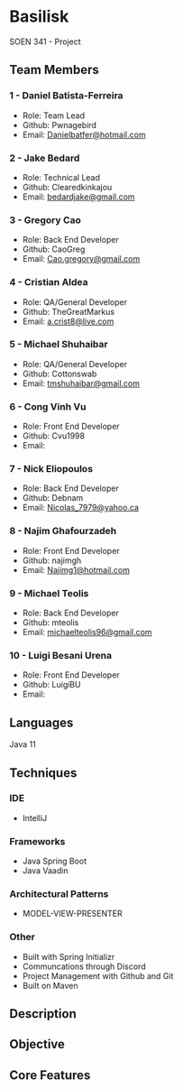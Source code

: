 # Basilisk
SOEN 341 - Project


## Team Members
### 1 - Daniel Batista-Ferreira
* Role: Team Lead
* Github: Pwnagebird
* Email: Danielbatfer@hotmail.com
### 2 - Jake Bedard
* Role: Technical Lead
* Github: Clearedkinkajou
* Email: bedardjake@gmail.com
### 3 - Gregory Cao
* Role: Back End Developer
* Github: CaoGreg
* Email: Cao.gregory@gmail.com
### 4 - Cristian Aldea
* Role: QA/General Developer
* Github: TheGreatMarkus
* Email: a.crist8@live.com
### 5 - Michael Shuhaibar
* Role: QA/General Developer
* Github: Cottonswab
* Email: tmshuhaibar@gmail.com
### 6 - Cong Vinh Vu
* Role: Front End Developer
* Github: Cvu1998
* Email: 
### 7 - Nick Eliopoulos
* Role: Back End Developer
* Github: Debnam
* Email: Nicolas_7979@yahoo.ca
### 8 - Najim Ghafourzadeh
* Role: Front End Developer
* Github: najimgh
* Email: Najimg1@hotmail.com
### 9 - Michael Teolis
* Role: Back End Developer
* Github: mteolis
* Email: michaelteolis96@gmail.com
### 10 - Luigi Besani Urena
* Role: Front End Developer 
* Github: LuigiBU
* Email: 

## Languages
Java 11

## Techniques

### IDE
* IntelliJ

### Frameworks
* Java Spring Boot
* Java Vaadin

### Architectural Patterns
* MODEL-VIEW-PRESENTER 

### Other
* Built with Spring Initializr
* Communcations through Discord
* Project Management with Github and Git
* Built on Maven

## Description

## Objective

## Core Features


